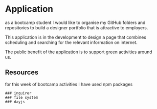 # Application

as a bootcamp student I would like to organise my GitHub folders and repositories to build a designer portfolio that is attractive to employers.

This application is in the development to design a page that combines scheduling and searching for the relevant information on internet.

The public benefit of the application is to support green activities around us.


## Resources

for this week of bootcamp activities I have used npm packages

    ### inquirer
    ### file system
    ### dayjs